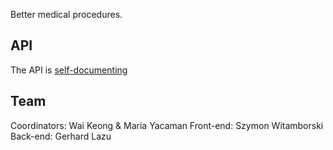 Better medical procedures.

## API

The API is [self-documenting][1] 

## Team

Coordinators: Wai Keong & Maria Yacaman
Front-end: Szymon Witamborski
Back-end: Gerhard Lazu

[1]: http://sharpscratch.howareyou.com/swagger/
